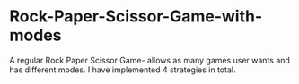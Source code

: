 # Rock-Paper-Scissor-Game-with-modes
A regular Rock Paper Scissor Game- allows as many games user wants and has different modes. I have implemented 4 strategies in total. 
